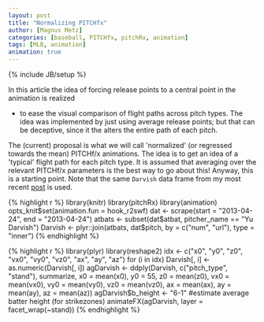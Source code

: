 ```yaml
---
layout: post
title: "Normalizing PITCHfx"
author: [Magnus Metz]
categories: [baseball, PITCHfx, pitchRx, animation]
tags: [MLB, animation]
animation: true
---
```

{% include JB/setup %}

In this article the idea of forcing release points to a central point in the animation is realized
- to ease the visual comparison of flight paths across pitch types. The idea was implemented by
just using average release points; but that can be deceptive, since it the alters the entire path
of each pitch.

The (current) proposal is what we will call 'normalized' (or regressed towards the mean) PITCHf/x
animations. The idea is to get an idea of a 'typical' flight path for each pitch type. It is
assumed that averaging over the relevant PITCHf/x parameters is the best way to go about this!
Anyway, this is a starting point. Note that the same `Darvish` data frame from my most recent
[post](http://magnusmetz.github.io/2014/05/yu-darvishs-deception-factor/) is used.


{% highlight r %}
library(knitr)
library(pitchRx)
library(animation)
opts_knit$set(animation.fun = hook_r2swf)
dat <- scrape(start = "2013-04-24", end = "2013-04-24")
atbats <- subset(dat$atbat, pitcher_name == "Yu Darvish")
Darvish <- plyr::join(atbats, dat$pitch, by = c("num", "url"), type = "inner")
{% endhighlight %}




{% highlight r %}
library(plyr)
library(reshape2)
idx <- c("x0", "y0", "z0", "vx0", "vy0", "vz0", "ax", "ay", "az")
for (i in idx) Darvish[, i] <- as.numeric(Darvish[, i])
agDarvish <- ddply(Darvish, c("pitch_type", "stand"), summarize, x0 = mean(x0), 
  y0 = 55, z0 = mean(z0), vx0 = mean(vx0), vy0 = mean(vy0), vz0 = mean(vz0), 
  ax = mean(ax), ay = mean(ay), az = mean(az))
agDarvish$b_height <- "6-1"  #estimate average batter height (for strikezones)
animateFX(agDarvish, layer = facet_wrap(~stand))
{% endhighlight %}


<div class="scianimator">
<div id="ani1" style="display: inline-block;">
</div>
</div>
<script type="text/javascript">
  (function($) {
    $(document).ready(function() {
      var imgs = Array(64);
      for (i=0; ; i++) {
        if (i == imgs.length) break;
        imgs[i] = "/figures/2014-05-16-normalized-pitchfx/ani1" + (i + 1) + ".png";
      }
      $("#ani1").scianimator({
          "images": imgs,
          "delay": 50,
          "controls": ["first", "previous", "play", "next", "last", "loop", "speed"],
      });
      $("#ani1").scianimator("play");
    });
  })(jQuery);
</script>

